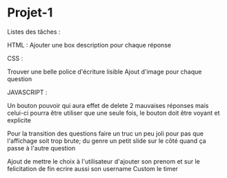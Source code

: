 # Projet-1
Listes des tâches :


HTML :
Ajouter une box description pour chaque réponse

CSS :

Trouver une belle police d'écriture lisible
Ajout d'image pour chaque question

JAVASCRIPT :

Un bouton pouvoir qui aura effet de delete 2 mauvaises réponses mais celui-ci pourra être utiliser que une seule fois, le bouton doit être voyant et explicite

Pour la transition des questions faire un truc un peu joli pour pas que l'affichage soit trop brute; du genre un petit slide sur le côté quand ça passe à l'autre question

Ajout de mettre le choix à l'utilisateur d'ajouter son prenom et sur le felicitation de fin ecrire aussi son username
Custom le timer
